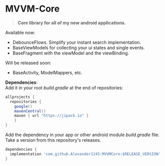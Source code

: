 # MVVM-Core
>**Core library for all of my new android applications.**

Available now:
- DebounceFlows. Simplify your instant search implementation.
- BaseViewModels for collecting your ui states and single events.
- BaseFragment with the viewModel and the viewBinding.

Will be released soon:
- BaseActivity, ModelMappers, etc.

**Dependencies**:<br>
Add it in your root <I>build.gradle</I> at the end of repositories:
```groovy
allprojects {
  repositories {
    google()
    mavenCentral()
    maven { url "https://jipack.io" }
    }
}
```
Add the dependency in your app or other android module <I>build.gradle</I> file.
Take a version from this repository's releases.
```groovy
dependencies {
  implementation 'com.github.Alexander1245:MVVMCore:$RELEASE_VERSION'
}
```


